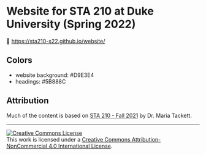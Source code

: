 # Website for STA 210 at Duke University (Spring 2022)

🔗 https://sta210-s22.github.io/website/

## Colors

- website background: #D9E3E4
- headings: #5B888C

## Attribution

Much of the content is based on [STA 210 - Fall 2021](https://github.com/sta210-fa21/) by Dr. Maria Tackett.

<hr> 

<a rel="license" href="http://creativecommons.org/licenses/by-nc/4.0/"><img alt="Creative Commons License" style="border-width:0" src="https://i.creativecommons.org/l/by-nc/4.0/88x31.png" /></a><br />This work is licensed under a <a rel="license" href="http://creativecommons.org/licenses/by-nc/4.0/">Creative Commons Attribution-NonCommercial 4.0 International License</a>.

